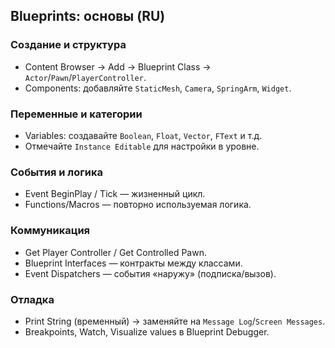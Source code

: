 ## Blueprints: основы (RU)

### Создание и структура
- Content Browser → Add → Blueprint Class → `Actor`/`Pawn`/`PlayerController`.
- Components: добавляйте `StaticMesh`, `Camera`, `SpringArm`, `Widget`.

### Переменные и категории
- Variables: создавайте `Boolean`, `Float`, `Vector`, `FText` и т.д.
- Отмечайте `Instance Editable` для настройки в уровне.

### События и логика
- Event BeginPlay / Tick — жизненный цикл.
- Functions/Macros — повторно используемая логика.

### Коммуникация
- Get Player Controller / Get Controlled Pawn.
- Blueprint Interfaces — контракты между классами.
- Event Dispatchers — события «наружу» (подписка/вызов).

### Отладка
- Print String (временный) → заменяйте на `Message Log`/`Screen Messages`.
- Breakpoints, Watch, Visualize values в Blueprint Debugger.


